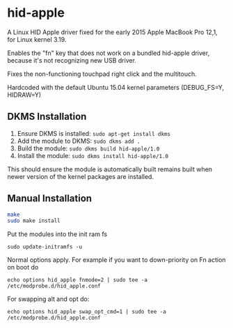 hid-apple
======================

A Linux HID Apple driver fixed for the early 2015 Apple MacBook Pro 12,1, for Linux kernel 3.19.

Enables the "fn" key that does not work on a bundled hid-apple driver, because it's not recognizing new USB driver.

Fixes the non-functioning touchpad right click and the multitouch.

Hardcoded with the default Ubuntu 15.04 kernel parameters (DEBUG_FS=Y, HIDRAW=Y)

DKMS Installation
-----------------

1. Ensure DKMS is installed: `sudo apt-get install dkms`
2. Add the module to DKMS: `sudo dkms add .`
3. Build the module: `sudo dkms build hid-apple/1.0`
4. Install the module: `sudo dkms install hid-apple/1.0`

This should ensure the module is automatically built remains built
when newer version of the kernel packages are installed.

Manual Installation
-------------------

```sh
make
sudo make install
```

Put the modules into the init ram fs
```
sudo update-initramfs -u
```

Normal options apply. For example if you want to down-priority on Fn action on boot do
```
echo options hid_apple fnmode=2 | sudo tee -a /etc/modprobe.d/hid_apple.conf
```

For swapping alt and opt do:
```
echo options hid_apple swap_opt_cmd=1 | sudo tee -a /etc/modprobe.d/hid_apple.conf
```
